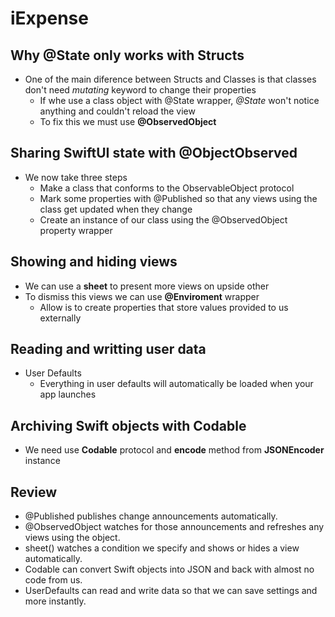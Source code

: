 # iExpense

## Why @State only works with Structs

* One of the main diference between Structs and Classes is that classes don't need _mutating_ keyword to change their properties
  * If whe use a class object with @State wrapper, _@State_ won't notice anything and couldn't reload the view
  * To fix this we must use __@ObservedObject__

## Sharing SwiftUI state with @ObjectObserved

* We now take three steps
  * Make a class that conforms to the ObservableObject protocol
  * Mark some properties with @Published so that any views using the class get updated when they change
  * Create an instance of our class using the @ObservedObject property wrapper

## Showing and hiding views

* We can use a __sheet__ to present more views on upside other
* To dismiss this views we can use __@Enviroment__ wrapper
  * Allow is to create properties that store values provided to us externally

## Reading and writting user data

* User Defaults
  * Everything in user defaults will automatically be loaded when your app launches

## Archiving Swift objects with Codable

* We need use __Codable__ protocol and __encode__ method from __JSONEncoder__ instance

## Review

* @Published publishes change announcements automatically.
* @ObservedObject watches for those announcements and refreshes any views using the object.
* sheet() watches a condition we specify and shows or hides a view automatically.
* Codable can convert Swift objects into JSON and back with almost no code from us.
* UserDefaults can read and write data so that we can save settings and more instantly.
